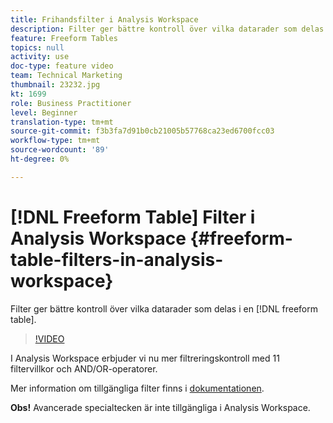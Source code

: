 ```yaml
---
title: Frihandsfilter i Analysis Workspace
description: Filter ger bättre kontroll över vilka datarader som delas i en friformstabell.
feature: Freeform Tables
topics: null
activity: use
doc-type: feature video
team: Technical Marketing
thumbnail: 23232.jpg
kt: 1699
role: Business Practitioner
level: Beginner
translation-type: tm+mt
source-git-commit: f3b3fa7d91b0cb21005b57768ca23ed6700fcc03
workflow-type: tm+mt
source-wordcount: '89'
ht-degree: 0%

---
```



# [!DNL Freeform Table] Filter i Analysis Workspace  {#freeform-table-filters-in-analysis-workspace}

Filter ger bättre kontroll över vilka datarader som delas i en [!DNL freeform table].

>[!VIDEO](https://video.tv.adobe.com/v/23232/?quality=12)

I Analysis Workspace erbjuder vi nu mer filtreringskontroll med 11 filtervillkor och AND/OR-operatorer.

Mer information om tillgängliga filter finns i [dokumentationen](https://marketing.adobe.com/resources/help/en_US/analytics/analysis-workspace/pagination_filtering_sorting.html).

**Obs!** Avancerade specialtecken är inte tillgängliga i Analysis Workspace.
